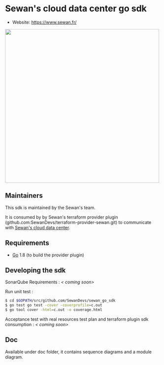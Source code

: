 Sewan's cloud data center go sdk
================================

- Website: https://www.sewan.fr/

<img src="http://entreprises.smallizbeautiful.fr/logo/Sewan-Communications.jpg" width="500px">

Maintainers
-----------

This sdk is maintained by the Sewan's team.

It is consumed by by Sewan's terraform provider plugin (github.com:SewanDevs/terraform-provider-sewan.git) to communicate with [Sewan's cloud data center](https://www.sewan.fr/cloud-data-center/).

Requirements
------------

-	[Go](https://golang.org/doc/install) 1.8 (to build the provider plugin)

Developing the sdk
---------------------------

SonarQube Requirements : *< coming soon>*

Run unit test :
```sh
$ cd $GOPATH/src/github.com/SewanDevs/sewan_go_sdk
$ go test go test -cover -coverprofile=c.out
$ go tool cover -html=c.out -o coverage.html
```

Acceptance test with real resources test plan and terraform plugin sdk consumption : *< coming soon>*

Doc
--------------------
Available under doc folder, it contains sequence diagrams and a module diagram.
